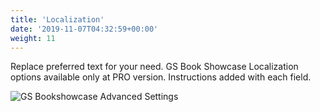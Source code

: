 ```yaml
---
title: 'Localization'
date: '2019-11-07T04:32:59+00:00'
weight: 11
---
```


Replace preferred text for your need. GS Book Showcase Localization options available only at PRO version. Instructions added with each field.

![GS Bookshowcase Advanced Settings](../images/Books-Localization.png)